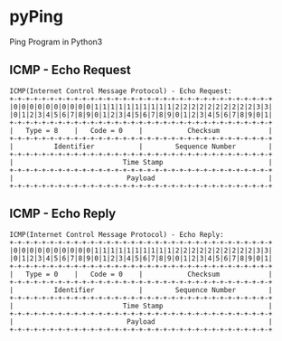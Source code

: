 # pyPing
Ping Program in Python3

## ICMP - Echo Request

    ICMP(Internet Control Message Protocol) - Echo Request:
    +-+-+-+-+-+-+-+-+-+-+-+-+-+-+-+-+-+-+-+-+-+-+-+-+-+-+-+-+-+-+-+-+
    |0|0|0|0|0|0|0|0|0|0|1|1|1|1|1|1|1|1|1|1|2|2|2|2|2|2|2|2|2|2|3|3|
    |0|1|2|3|4|5|6|7|8|9|0|1|2|3|4|5|6|7|8|9|0|1|2|3|4|5|6|7|8|9|0|1|
    +-+-+-+-+-+-+-+-+-+-+-+-+-+-+-+-+-+-+-+-+-+-+-+-+-+-+-+-+-+-+-+-+
    |   Type = 8    |   Code = 0    |           Checksum            |
    +-+-+-+-+-+-+-+-+-+-+-+-+-+-+-+-+-+-+-+-+-+-+-+-+-+-+-+-+-+-+-+-+
    |          Identifier           |        Sequence Number        |
    +-+-+-+-+-+-+-+-+-+-+-+-+-+-+-+-+-+-+-+-+-+-+-+-+-+-+-+-+-+-+-+-+
    |                           Time Stamp                          |
    +-+-+-+-+-+-+-+-+-+-+-+-+-+-+-+-+-+-+-+-+-+-+-+-+-+-+-+-+-+-+-+-+
    |                            Payload                            |
    +-+-+-+-+-+-+-+-+-+-+-+-+-+-+-+-+-+-+-+-+-+-+-+-+-+-+-+-+-+-+-+-+

## ICMP - Echo Reply

    ICMP(Internet Control Message Protocol) - Echo Reply:
    +-+-+-+-+-+-+-+-+-+-+-+-+-+-+-+-+-+-+-+-+-+-+-+-+-+-+-+-+-+-+-+-+
    |0|0|0|0|0|0|0|0|0|0|1|1|1|1|1|1|1|1|1|1|2|2|2|2|2|2|2|2|2|2|3|3|
    |0|1|2|3|4|5|6|7|8|9|0|1|2|3|4|5|6|7|8|9|0|1|2|3|4|5|6|7|8|9|0|1|
    +-+-+-+-+-+-+-+-+-+-+-+-+-+-+-+-+-+-+-+-+-+-+-+-+-+-+-+-+-+-+-+-+
    |   Type = 0    |   Code = 0    |           Checksum            |
    +-+-+-+-+-+-+-+-+-+-+-+-+-+-+-+-+-+-+-+-+-+-+-+-+-+-+-+-+-+-+-+-+
    |          Identifier           |        Sequence Number        |
    +-+-+-+-+-+-+-+-+-+-+-+-+-+-+-+-+-+-+-+-+-+-+-+-+-+-+-+-+-+-+-+-+
    |                           Time Stamp                          |
    +-+-+-+-+-+-+-+-+-+-+-+-+-+-+-+-+-+-+-+-+-+-+-+-+-+-+-+-+-+-+-+-+
    |                            Payload                            |
    +-+-+-+-+-+-+-+-+-+-+-+-+-+-+-+-+-+-+-+-+-+-+-+-+-+-+-+-+-+-+-+-+

